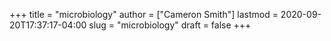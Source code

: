 +++
title = "microbiology"
author = ["Cameron Smith"]
lastmod = 2020-09-20T17:37:17-04:00
slug = "microbiology"
draft = false
+++
